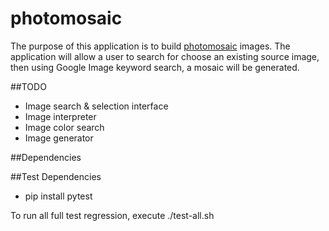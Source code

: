 # photomosaic

The purpose of this application is to build [photomosaic](https://en.wikipedia.org/wiki/Photographic_mosaic) images. The application will allow a user to search for choose an existing source image, then using Google Image keyword search, a mosaic will be generated.

##TODO
  * Image search & selection interface
  * Image interpreter
  * Image color search
  * Image generator

##Dependencies

##Test Dependencies
  * pip install pytest

  To run all full test regression, execute ./test-all.sh

